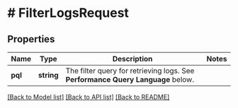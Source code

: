 # # FilterLogsRequest

## Properties

Name | Type | Description | Notes
------------ | ------------- | ------------- | -------------
**pql** | **string** | The filter query for retrieving logs. See **Performance Query Language** below. | 

[[Back to Model list]](../../README.md#documentation-for-models) [[Back to API list]](../../README.md#documentation-for-api-endpoints) [[Back to README]](../../README.md)



